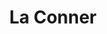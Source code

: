 ---
title: "La Conner"
hashtag: "la-conner"
subdivision-of:
  - Skagit County
tags:
  - City
  - Skagit County
  - Washington
---